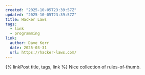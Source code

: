 ```yaml
---
created: "2025-10-05T23:39:57Z"
updated: "2025-10-05T23:39:57Z"
title: Hacker Laws
tags:
  - link
  - programming
link:
  author: Dave Kerr
  date: 2025-03-31
  url: https://hacker-laws.com/
---
```


{% linkPost title, tags, link %} Nice collection of rules-of-thumb.
